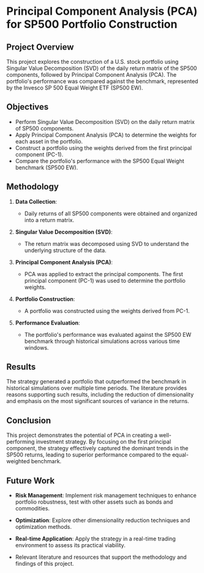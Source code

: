 # Principal Component Analysis (PCA) for SP500 Portfolio Construction

## Project Overview

This project explores the construction of a U.S. stock portfolio using Singular Value Decomposition (SVD) of the daily return matrix of the SP500 components, followed by Principal Component Analysis (PCA). The portfolio's performance was compared against the benchmark, represented by the Invesco SP 500 Equal Weight ETF (SP500 EW).

## Objectives

- Perform Singular Value Decomposition (SVD) on the daily return matrix of SP500 components.
- Apply Principal Component Analysis (PCA) to determine the weights for each asset in the portfolio.
- Construct a portfolio using the weights derived from the first principal component (PC-1).
- Compare the portfolio's performance with the SP500 Equal Weight benchmark (SP500 EW).

## Methodology

1. **Data Collection**: 
   - Daily returns of all SP500 components were obtained and organized into a return matrix.

2. **Singular Value Decomposition (SVD)**:
   - The return matrix was decomposed using SVD to understand the underlying structure of the data.

3. **Principal Component Analysis (PCA)**:
   - PCA was applied to extract the principal components. The first principal component (PC-1) was used to determine the portfolio weights.

4. **Portfolio Construction**:
   - A portfolio was constructed using the weights derived from PC-1.

5. **Performance Evaluation**:
   - The portfolio's performance was evaluated against the SP500 EW benchmark through historical simulations across various time windows.

## Results

The strategy generated a portfolio that outperformed the benchmark in historical simulations over multiple time periods. The literature provides reasons supporting such results, including the reduction of dimensionality and emphasis on the most significant sources of variance in the returns.

## Conclusion

This project demonstrates the potential of PCA in creating a well-performing investment strategy. By focusing on the first principal component, the strategy effectively captured the dominant trends in the SP500 returns, leading to superior performance compared to the equal-weighted benchmark.

## Future Work

- **Risk Management**: Implement risk management techniques to enhance portfolio robustness, test with other assets such as bonds and commodities.
- **Optimization**: Explore other dimensionality reduction techniques and optimization methods.
- **Real-time Application**: Apply the strategy in a real-time trading environment to assess its practical viability.


- Relevant literature and resources that support the methodology and findings of this project.

